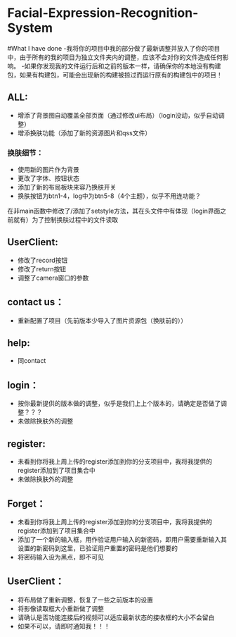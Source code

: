 # Facial-Expression-Recognition-System

#What I have done
-我将你的项目中我的部分做了最新调整并放入了你的项目中，由于所有的我的项目为独立文件夹内的调整，应该不会对你的文件造成任何影响。
-如果你发现我的文件运行后和之前的版本一样，请确保你的本地没有构建包，如果有构建包，可能会出现新的构建被掠过而运行原有的构建包中的项目！


## ALL:
- 增添了背景图自动覆盖全部页面（通过修改ui布局）（login没动，似乎自动调整）
- 增添换肤功能（添加了新的资源图片和qss文件）
	
### 换肤细节：
- 使用新的图片作为背景
- 更改了字体、按钮状态
- 添加了新的布局板块来容乃换肤开关
- 换肤按钮为btn1-4，log中为btn5-8（4个主题），似乎不用连功能？

在非main函数中修改了/添加了setstyle方法，其在头文件中有体现（login界面之前就有）为了控制换肤过程中的文件读取

## UserClient:
- 修改了record按钮
- 修改了return按钮
- 调整了camera窗口的参数

## contact us：
- 重新配置了项目（先前版本少导入了图片资源包（换肤前的））

## help:
- 同contact

## login：
- 按你最新提供的版本做的调整，似乎是我们上上个版本的，请确定是否做了调整？？？
- 未做除换肤外的调整

## register:
- 未看到你将我上周上传的register添加到你的分支项目中，我将我提供的register添加到了项目集合中
- 未做除换肤外的调整

## Forget：
- 未看到你将我上周上传的register添加到你的分支项目中，我将我提供的register添加到了项目集合中
- 添加了一个新的输入框，用作验证用户输入的新密码，即用户需要重新输入其设置的新密码到这里，已验证用户重置的密码是他们想要的
- 将密码输入设为黑点，即不可见

## UserClient：
- 将布局做了重新调整，恢复了一些之前版本的设置
- 将影像读取框大小重新做了调整
- 请确认是否功能连接后的视频可以适应最新状态的接收框的大小不会留白
- 如果不可以，请即时通知我！！！
